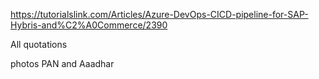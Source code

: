 

https://tutorialslink.com/Articles/Azure-DevOps-CICD-pipeline-for-SAP-Hybris-and%C2%A0Commerce/2390



All quotations

photos
PAN and Aaadhar
